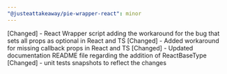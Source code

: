 ```yaml
---
"@justeattakeaway/pie-wrapper-react": minor
---
```


[Changed] - React Wrapper script adding the workaround for the bug that sets all props as optional in React and TS
[Changed] - Added workaround for missing callback props in React and TS
[Changed] - Updated documentation README file regarding the addition of ReactBaseType
[Changed] - unit tests snapshots to reflect the changes
